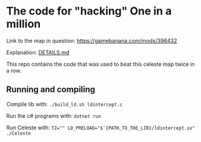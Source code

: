 # The code for "hacking" One in a million
Link to the map in question: https://gamebanana.com/mods/396432

Explanation: [DETAILS.md](https://github.com/Wartori54/OIAMCheese/blob/master/DETAILS.md)

This repo contains the code that was used to beat this celeste map twice in a row.

## Running and compiling

Compile lib with: `./build_ld.sh ldintercept.c`

Run the c# programs with: `dotnet run`

Run Celeste with: `TZ="" LD_PRELOAD="$¨{PATH_TO_THE_LIB}/ldintercept.so" ./Celeste`
